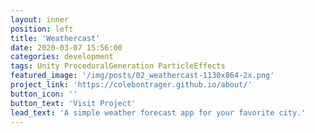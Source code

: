 ```yaml
---
layout: inner
position: left
title: 'Weathercast'
date: 2020-03-07 15:56:00
categories: development
tags: Unity ProceduralGeneration ParticleEffects
featured_image: '/img/posts/02_weathercast-1130x864-2x.png'
project_link: 'https://colebontrager.github.io/about/'
button_icon: ''
button_text: 'Visit Project'
lead_text: 'A simple weather forecast app for your favorite city.'
---
```

